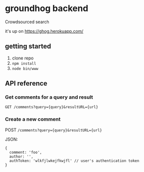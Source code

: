 # groundhog backend

Crowdsourced search

it's up on https://ghog.herokuapp.com/

## getting started

1. clone repo
2. `npm install`
3. `node bin/www`

## API reference

### Get comments for a query and result
`GET /comments?query={query}&resultURL={url}`

### Create a new comment
POST `/comments?query={query}&resultURL={url}`

JSON:

```
{
  comment: 'foo',
  author: '',
  authToken: 'wlkfjlwkejfkwjfl' // user's authentication token
}
```
